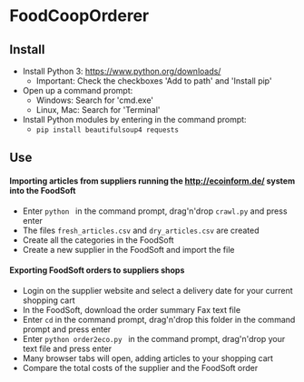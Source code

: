 # FoodCoopOrderer
## Install
* Install Python 3: https://www.python.org/downloads/
	* Important: Check the checkboxes 'Add to path' and 'Install pip'
* Open up a command prompt:
	* Windows: Search for 'cmd.exe'
	* Linux, Mac: Search for 'Terminal'
* Install Python modules by entering in the command prompt:
	* ```pip install beautifulsoup4 requests```

## Use
#### Importing articles from suppliers running the http://ecoinform.de/ system into the FoodSoft
* Enter ```python ``` in the command prompt, drag'n'drop ```crawl.py``` and press enter
* The files ```fresh_articles.csv``` and ```dry_articles.csv``` are created
* Create all the categories in the FoodSoft
* Create a new supplier in the FoodSoft and import the file 

#### Exporting FoodSoft orders to suppliers shops
* Login on the supplier website and select a delivery date for your current shopping cart
* In the FoodSoft, download the order summary Fax text file
* Enter ```cd``` in the command prompt, drag'n'drop this folder in the command prompt and press enter
* Enter ```python order2eco.py ``` in the command prompt, drag'n'drop your text file and press enter
* Many browser tabs will open, adding articles to your shopping cart
* Compare the total costs of the supplier and the FoodSoft order